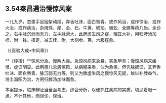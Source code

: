 ## 3.54秦昌遇治慢惊风案

一儿九岁，忽患手足抽掣动摇，弄舌吐沫，面白唇青。或作风治，或作惊治，或作火治，或作痰治，杂用珠、犀、金、石，牛黄、琥珀、蜈蚣、全蜴等药几殆。余诊之，右手脉沉弱而无力，左手脉滑大，此脾虚生风之症，理宜大补，用归脾汤加桂、附一钱。搐定，减去桂、附，大剂参、芪，六服痊愈。

（《医验大成•中风章》）

**〔评按〕**惊风分急、慢两大类。急惊风病来急暴，实象毕具；慢惊风病来缓慢，虚证明显。此例患儿忽患惊风，从病程来看，似为急惊，但凭脉据证，其弄舌吐沫、面白唇青、脉沉弱无力等，则又为脾虚生风之慢惊风无疑，故以补脾益气、培土温阳为治，方用归脾汤加味而愈。

本案提示，临床辨证当全面考虑，综合分析，以便抓住疾病的实质，切忌着眼一点，不计其他，而误诊、误治。
